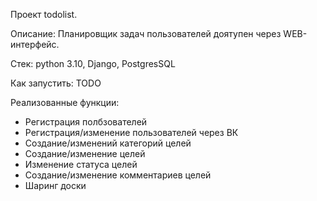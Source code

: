 Проект todolist.

Описание: Планировщик задач пользователей доятупен через WEB-интерфейс.

Стек: python 3.10, Django, PostgresSQL

Как запустить: TODO

Реализованные функции:
- Регистрация полбзователей
- Регистрация/изменение пользователей через ВК
- Создание/изменений категорий целей
- Создание/изменение целей
- Изменение статуса целей
- Создание/изменение комментариев целей
- Шаринг доски